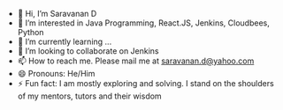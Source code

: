 - 👋 Hi, I’m Saravanan D
- 👀 I’m interested in Java Programming, React.JS, Jenkins, Cloudbees, Python
- 🌱 I’m currently learning ...
- 💞️ I’m looking to collaborate on Jenkins
- 📫 How to reach me. Please mail me at [saravanan.d@yahoo.com](saravanan.d@yahoo.com)
- 😄 Pronouns: He/Him
- ⚡ Fun fact: I am mostly exploring and solving. I stand on the shoulders of my mentors, tutors and their wisdom 

<!---
sd-bb-mig/sd-bb-mig is a ✨ special ✨ repository because its `README.md` (this file) appears on your GitHub profile.
You can click the Preview link to take a look at your changes.
--->
